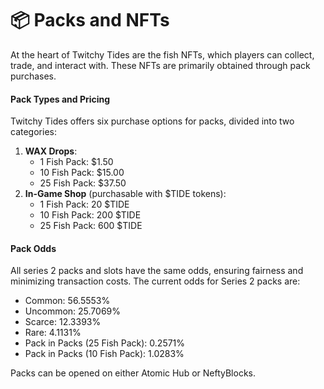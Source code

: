 # 📦 Packs and NFTs

At the heart of Twitchy Tides are the fish NFTs, which players can collect, trade, and interact with. These NFTs are primarily obtained through pack purchases.

#### Pack Types and Pricing

Twitchy Tides offers six purchase options for packs, divided into two categories:

1. **WAX Drops**:
   * 1 Fish Pack: $1.50
   * 10 Fish Pack: $15.00
   * 25 Fish Pack: $37.50
2. **In-Game Shop** (purchasable with $TIDE tokens):
   * 1 Fish Pack: 20 $TIDE
   * 10 Fish Pack: 200 $TIDE
   * 25 Fish Pack: 600 $TIDE

#### Pack Odds

All series 2 packs and slots have the same odds, ensuring fairness and minimizing transaction costs. The current odds for Series 2 packs are:

* Common: 56.5553%
* Uncommon: 25.7069%
* Scarce: 12.3393%
* Rare: 4.1131%
* Pack in Packs (25 Fish Pack): 0.2571%
* Pack in Packs (10 Fish Pack): 1.0283%

Packs can be opened on either Atomic Hub or NeftyBlocks.
